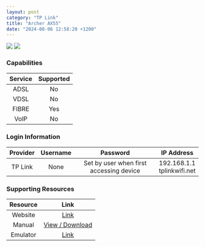 ```yaml
---
layout: post
category: "TP Link"
title: "Archer AX55"
date: "2024-08-06 12:58:20 +1200"
---
```

<img src="https://www.pbtech.co.nz/imgprod/N/E/NETTPL6055__1.jpg?h=1228206761" class="modem_image">
<img src="https://www.pbtech.co.nz/imgprod/N/E/NETTPL6055__3.jpg?h=1043579455" class="modem_image">

### Capabilities

| Service | Supported |
| :-: | :-: |
| ADSL | No |
| VDSL | No |
| FIBRE | Yes |
| VoIP | No |

### Login Information

| Provider | Username | Password | IP Address |
| :-: | :-: | :-: | :-: |
| TP Link | None | Set by user when first accessing device | 192.168.1.1<br>tplinkwifi.net |

### Supporting Resources

| Resource | Link |
| :-: | :-: |
| Website | [Link](https://www.tp-link.com/us/home-networking/wifi-router/archer-ax55/) |
| Manual | [View / Download](https://static.tp-link.com/upload/manual/2022/202203/20220321/1910013020_Archer%C2%A0AX55_UG_REV1.0.0.pdf) |
| Emulator | [Link](https://emulator.tp-link.com/Archer_AX55v1_US-EU-CA-TW-JP_simulator_20220113/Archer_AX55v1_US_simulator_20220113/index.html) |
